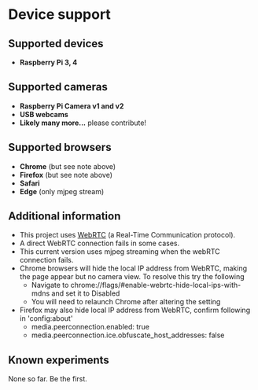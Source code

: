 # Device support

## Supported devices

- **Raspberry Pi 3, 4**

## Supported cameras

- **Raspberry Pi Camera v1 and v2**
- **USB webcams**
- **Likely many more...** please contribute!

## Supported browsers

- **Chrome** (but see note above)
- **Firefox** (but see note above)
- **Safari**
- **Edge** (only mjpeg stream)

## Additional information

- This project uses [WebRTC](https://webrtc.org/) (a Real-Time Communication protocol).
- A direct WebRTC connection fails in some cases.
- This current version uses mjpeg streaming when the webRTC connection fails.
- Chrome browsers will hide the local IP address from WebRTC, making the page appear but no camera view. To resolve this try the following
  - Navigate to chrome://flags/#enable-webrtc-hide-local-ips-with-mdns and set it to Disabled
  - You will need to relaunch Chrome after altering the setting
- Firefox may also hide local IP address from WebRTC, confirm following in 'config:about'
  - media.peerconnection.enabled: true
  - media.peerconnection.ice.obfuscate_host_addresses: false

## Known experiments

None so far. Be the first.